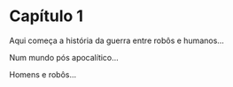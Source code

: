 # Capítulo 1

Aqui começa a história da guerra entre robôs e humanos...

Num mundo pós apocalítico...

Homens e robôs...

